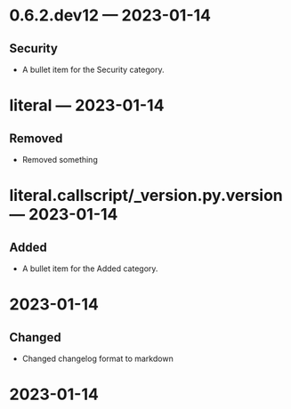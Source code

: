 
<a id='changelog-0.6.2.dev12'></a>
# 0.6.2.dev12 — 2023-01-14

## Security

- A bullet item for the Security category.

<a id='changelog-literal'></a>
# literal — 2023-01-14

## Removed







- Removed something

<a id='changelog-literal.callscript/_version.py.__version__'></a>
# literal.callscript/_version.py.__version__ — 2023-01-14

## Added

- A bullet item for the Added category.

# 2023-01-14

## Changed

- Changed changelog format to markdown

# 2023-01-14

